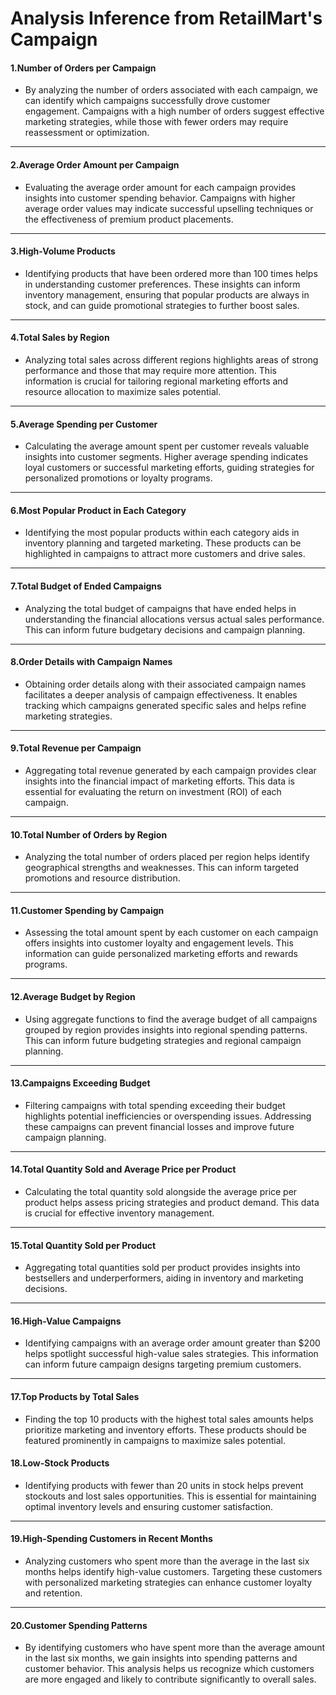 # Analysis Inference from RetailMart's Campaign

#### 1.Number of Orders per Campaign
- By analyzing the number of orders associated with each campaign, we can identify which campaigns successfully drove customer engagement. Campaigns with a high number of orders suggest effective marketing strategies, while those with fewer orders may require reassessment or optimization.

---
#### 2.Average Order Amount per Campaign
- Evaluating the average order amount for each campaign provides insights into customer spending behavior. Campaigns with higher average order values may indicate successful upselling techniques or the effectiveness of premium product placements.

---
#### 3.High-Volume Products
- Identifying products that have been ordered more than 100 times helps in understanding customer preferences. These insights can inform inventory management, ensuring that popular products are always in stock, and can guide promotional strategies to further boost sales.

---
#### 4.Total Sales by Region 
- Analyzing total sales across different regions highlights areas of strong performance and those that may require more attention. This information is crucial for tailoring regional marketing efforts and resource allocation to maximize sales potential.

---
#### 5.Average Spending per Customer
- Calculating the average amount spent per customer reveals valuable insights into customer segments. Higher average spending indicates loyal customers or successful marketing efforts, guiding strategies for personalized promotions or loyalty programs.

---
#### 6.Most Popular Product in Each Category
- Identifying the most popular products within each category aids in inventory planning and targeted marketing. These products can be highlighted in campaigns to attract more customers and drive sales.

---
#### 7.Total Budget of Ended Campaigns
- Analyzing the total budget of campaigns that have ended helps in understanding the financial allocations versus actual sales performance. This can inform future budgetary decisions and campaign planning.

---
#### 8.Order Details with Campaign Names
- Obtaining order details along with their associated campaign names facilitates a deeper analysis of campaign effectiveness. It enables tracking which campaigns generated specific sales and helps refine marketing strategies.

---
#### 9.Total Revenue per Campaign
- Aggregating total revenue generated by each campaign provides clear insights into the financial impact of marketing efforts. This data is essential for evaluating the return on investment (ROI) of each campaign.

---
#### 10.Total Number of Orders by Region
- Analyzing the total number of orders placed per region helps identify geographical strengths and weaknesses. This can inform targeted promotions and resource distribution.

---
#### 11.Customer Spending by Campaign
- Assessing the total amount spent by each customer on each campaign offers insights into customer loyalty and engagement levels. This information can guide personalized marketing efforts and rewards programs.

---
#### 12.Average Budget by Region
- Using aggregate functions to find the average budget of all campaigns grouped by region provides insights into regional spending patterns. This can inform future budgeting strategies and regional campaign planning.

---
#### 13.Campaigns Exceeding Budget
- Filtering campaigns with total spending exceeding their budget highlights potential inefficiencies or overspending issues. Addressing these campaigns can prevent financial losses and improve future campaign planning.

---
#### 14.Total Quantity Sold and Average Price per Product
- Calculating the total quantity sold alongside the average price per product helps assess pricing strategies and product demand. This data is crucial for effective inventory management.

---
#### 15.Total Quantity Sold per Product
- Aggregating total quantities sold per product provides insights into bestsellers and underperformers, aiding in inventory and marketing decisions.

---
#### 16.High-Value Campaigns
- Identifying campaigns with an average order amount greater than $200 helps spotlight successful high-value sales strategies. This information can inform future campaign designs targeting premium customers.

---
#### 17.Top Products by Total Sales
- Finding the top 10 products with the highest total sales amounts helps prioritize marketing and inventory efforts. These products should be featured prominently in campaigns to maximize sales potential.

#### 18.Low-Stock Products
- Identifying products with fewer than 20 units in stock helps prevent stockouts and lost sales opportunities. This is essential for maintaining optimal inventory levels and ensuring customer satisfaction.

---
#### 19.High-Spending Customers in Recent Months
- Analyzing customers who spent more than the average in the last six months helps identify high-value customers. Targeting these customers with personalized marketing strategies can enhance customer loyalty and retention.

----
#### 20.Customer Spending Patterns
- By identifying customers who have spent more than the average amount in the last six months, we gain insights into spending patterns and customer behavior. This analysis helps us recognize which customers are more engaged and likely to contribute significantly to overall sales.